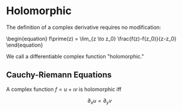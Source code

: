 # Holomorphic

The definition of a complex derivative requires no modification:

\begin{equation}
f\prime(z) = \lim_{z \to z_0} \frac{f(z)-f(z_0)}{z-z_0}
\end{equation}

We call a differentiable complex function "holomorphic."

## Cauchy-Riemann Equations

A complex function $f=u+\iota v$ is holomorphic iff

$$
\partial_x u = \partial_y v
$$